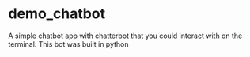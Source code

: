# demo_chatbot
A simple chatbot app with chatterbot that you could interact with on the terminal.
This bot was built in python
